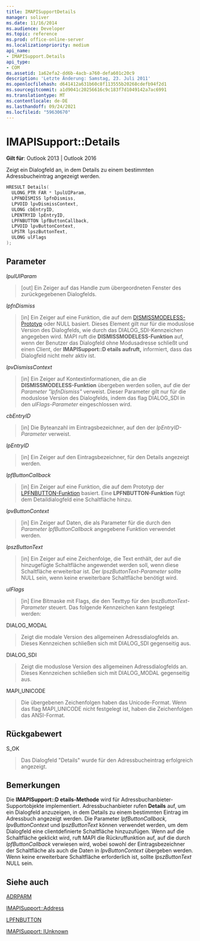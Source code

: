 ```yaml
---
title: IMAPISupportDetails
manager: soliver
ms.date: 11/16/2014
ms.audience: Developer
ms.topic: reference
ms.prod: office-online-server
ms.localizationpriority: medium
api_name:
- IMAPISupport.Details
api_type:
- COM
ms.assetid: 1a62efa2-dd6b-4acb-a760-defa601c20c9
description: 'Letzte Änderung: Samstag, 23. Juli 2011'
ms.openlocfilehash: d641412a631b60c8f113555b20268cdefb94f2d1
ms.sourcegitcommit: a1d9041c20256616c9c183f7d1049142a7ac6991
ms.translationtype: MT
ms.contentlocale: de-DE
ms.lasthandoff: 09/24/2021
ms.locfileid: "59630670"
---
```

# <a name="imapisupportdetails"></a>IMAPISupport::Details

  
  
**Gilt für**: Outlook 2013 | Outlook 2016 
  
Zeigt ein Dialogfeld an, in dem Details zu einem bestimmten Adressbucheintrag angezeigt werden.
  
```cpp
HRESULT Details(
  ULONG_PTR FAR * lpulUIParam,
  LPFNDISMISS lpfnDismiss,
  LPVOID lpvDismissContext,
  ULONG cbEntryID,
  LPENTRYID lpEntryID,
  LPFNBUTTON lpfButtonCallback,
  LPVOID lpvButtonContext,
  LPSTR lpszButtonText,
  ULONG ulFlags
);
```

## <a name="parameters"></a>Parameter

 _lpulUIParam_
  
> [out] Ein Zeiger auf das Handle zum übergeordneten Fenster des zurückgegebenen Dialogfelds.
    
 _lpfnDismiss_
  
> [in] Ein Zeiger auf eine Funktion, die auf dem [DISMISSMODELESS-Prototyp](dismissmodeless.md) oder NULL basiert. Dieses Element gilt nur für die moduslose Version des Dialogfelds, wie durch das DIALOG_SDI-Kennzeichen angegeben wird. MAPI ruft die **DISMISSMODELESS-Funktion** auf, wenn der Benutzer das Dialogfeld ohne Modusadresse schließt und einen Client, der **IMAPISupport::D etails aufruft,** informiert, dass das Dialogfeld nicht mehr aktiv ist. 
    
 _lpvDismissContext_
  
> [in] Ein Zeiger auf Kontextinformationen, die an die **DISMISSMODELESS-Funktion** übergeben werden sollen, auf die der  _Parameter "lpfnDismiss"_ verweist. Dieser Parameter gilt nur für die moduslose Version des Dialogfelds, indem das flag DIALOG_SDI in den  _ulFlags-Parameter_ eingeschlossen wird. 
    
 _cbEntryID_
  
> [in] Die Byteanzahl im Eintragsbezeichner, auf den der  _lpEntryID-Parameter_ verweist. 
    
 _lpEntryID_
  
> [in] Ein Zeiger auf den Eintragsbezeichner, für den Details angezeigt werden.
    
 _lpfButtonCallback_
  
> [in] Ein Zeiger auf eine Funktion, die auf dem Prototyp der [LPFNBUTTON-Funktion](lpfnbutton.md) basiert. Eine **LPFNBUTTON-Funktion** fügt dem Detaildialogfeld eine Schaltfläche hinzu. 
    
 _lpvButtonContext_
  
> [in] Ein Zeiger auf Daten, die als Parameter für die durch den  _Parameter lpfButtonCallback_ angegebene Funktion verwendet werden. 
    
 _lpszButtonText_
  
> [in] Ein Zeiger auf eine Zeichenfolge, die Text enthält, der auf die hinzugefügte Schaltfläche angewendet werden soll, wenn diese Schaltfläche erweiterbar ist. Der  _lpszButtonText-Parameter_ sollte NULL sein, wenn keine erweiterbare Schaltfläche benötigt wird. 
    
 _ulFlags_
  
> [in] Eine Bitmaske mit Flags, die den Texttyp für den  _lpszButtonText-Parameter_ steuert. Das folgende Kennzeichen kann festgelegt werden: 
    
DIALOG_MODAL
  
> Zeigt die modale Version des allgemeinen Adressdialogfelds an. Dieses Kennzeichen schließen sich mit DIALOG_SDI gegenseitig aus.
    
DIALOG_SDI
  
>  Zeigt die moduslose Version des allgemeinen Adressdialogfelds an. Dieses Kennzeichen schließen sich mit DIALOG_MODAL gegenseitig aus. 
    
MAPI_UNICODE 
  
> Die übergebenen Zeichenfolgen haben das Unicode-Format. Wenn das flag MAPI_UNICODE nicht festgelegt ist, haben die Zeichenfolgen das ANSI-Format.
    
## <a name="return-value"></a>Rückgabewert

S_OK 
  
> Das Dialogfeld "Details" wurde für den Adressbucheintrag erfolgreich angezeigt.
    
## <a name="remarks"></a>Bemerkungen

Die **IMAPISupport::D etails-Methode** wird für Adressbuchanbieter-Supportobjekte implementiert. Adressbuchanbieter rufen **Details** auf, um ein Dialogfeld anzuzeigen, in dem Details zu einem bestimmten Eintrag im Adressbuch angezeigt werden. Die Parameter  _lpfButtonCallback,_  _lpvButtonContext_ und  _lpszButtonText_ können verwendet werden, um dem Dialogfeld eine clientdefinierte Schaltfläche hinzuzufügen. Wenn auf die Schaltfläche geklickt wird, ruft MAPI die Rückruffunktion auf, auf die durch  _lpfButtonCallback_ verwiesen wird, wobei sowohl der Eintragsbezeichner der Schaltfläche als auch die Daten in  _lpvButtonContext_ übergeben werden. Wenn keine erweiterbare Schaltfläche erforderlich ist, sollte  _lpszButtonText_ NULL sein. 
  
## <a name="see-also"></a>Siehe auch



[ADRPARM](adrparm.md)
  
[IMAPISupport::Address](imapisupport-address.md)
  
[LPFNBUTTON](lpfnbutton.md)
  
[IMAPISupport: IUnknown](imapisupportiunknown.md)

